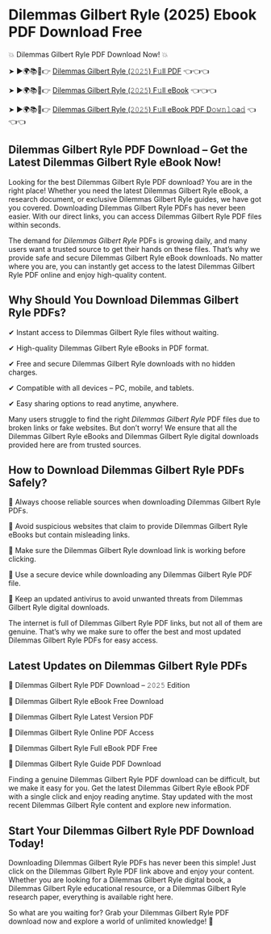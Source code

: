 # Dilemmas Gilbert Ryle (2025) Ebook PDF Download Free

💥 Dilemmas Gilbert Ryle PDF Download Now! 💥

➤ ►🌍📚📱👉 [Dilemmas Gilbert Ryle (𝟸𝟶𝟸𝟻) F𝚞ll PDF](https://getpdf.xyz/dilemmas-gilbert-ryle) 👈👈👈


➤ ►🌍📚📱👉 [Dilemmas Gilbert Ryle (𝟸𝟶𝟸𝟻) F𝚞ll eBook](https://getpdf.xyz/dilemmas-gilbert-ryle) 👈👈👈


➤ ►🌍📚📱👉 [Dilemmas Gilbert Ryle (𝟸𝟶𝟸𝟻) F𝚞ll eBook PDF D𝚘𝚠𝚗𝚕𝚘a𝚍](https://getpdf.xyz/dilemmas-gilbert-ryle) 👈👈👈


## Dilemmas Gilbert Ryle PDF Download – Get the Latest Dilemmas Gilbert Ryle eBook Now!

Looking for the best Dilemmas Gilbert Ryle PDF download? You are in the right place! Whether you need the latest Dilemmas Gilbert Ryle eBook, a research document, or exclusive Dilemmas Gilbert Ryle guides, we have got you covered. Downloading Dilemmas Gilbert Ryle PDFs has never been easier. With our direct links, you can access Dilemmas Gilbert Ryle PDF files within seconds.

The demand for *Dilemmas Gilbert Ryle* PDFs is growing daily, and many users want a trusted source to get their hands on these files. That’s why we provide safe and secure Dilemmas Gilbert Ryle eBook downloads. No matter where you are, you can instantly get access to the latest Dilemmas Gilbert Ryle PDF online and enjoy high-quality content.

## Why Should You Download Dilemmas Gilbert Ryle PDFs?

✔ Instant access to Dilemmas Gilbert Ryle files without waiting.

✔ High-quality Dilemmas Gilbert Ryle eBooks in PDF format.

✔ Free and secure Dilemmas Gilbert Ryle downloads with no hidden charges.

✔ Compatible with all devices – PC, mobile, and tablets.

✔ Easy sharing options to read anytime, anywhere.

Many users struggle to find the right *Dilemmas Gilbert Ryle* PDF files due to broken links or fake websites. But don’t worry! We ensure that all the Dilemmas Gilbert Ryle eBooks and Dilemmas Gilbert Ryle digital downloads provided here are from trusted sources.

## How to Download Dilemmas Gilbert Ryle PDFs Safely?

📌 Always choose reliable sources when downloading Dilemmas Gilbert Ryle PDFs.

📌 Avoid suspicious websites that claim to provide Dilemmas Gilbert Ryle eBooks but contain misleading links.

📌 Make sure the Dilemmas Gilbert Ryle download link is working before clicking.

📌 Use a secure device while downloading any Dilemmas Gilbert Ryle PDF file.

📌 Keep an updated antivirus to avoid unwanted threats from Dilemmas Gilbert Ryle digital downloads.

The internet is full of Dilemmas Gilbert Ryle PDF links, but not all of them are genuine. That’s why we make sure to offer the best and most updated Dilemmas Gilbert Ryle PDFs for easy access.

## Latest Updates on Dilemmas Gilbert Ryle PDFs

🔹 Dilemmas Gilbert Ryle PDF Download – 𝟸𝟶𝟸𝟻 Edition

🔹 Dilemmas Gilbert Ryle eBook Free Download

🔹 Dilemmas Gilbert Ryle Latest Version PDF

🔹 Dilemmas Gilbert Ryle Online PDF Access

🔹 Dilemmas Gilbert Ryle Full eBook PDF Free

🔹 Dilemmas Gilbert Ryle Guide PDF Download

Finding a genuine Dilemmas Gilbert Ryle PDF download can be difficult, but we make it easy for you. Get the latest Dilemmas Gilbert Ryle eBook PDF with a single click and enjoy reading anytime. Stay updated with the most recent Dilemmas Gilbert Ryle content and explore new information.

## Start Your Dilemmas Gilbert Ryle PDF Download Today!

Downloading Dilemmas Gilbert Ryle PDFs has never been this simple! Just click on the Dilemmas Gilbert Ryle PDF link above and enjoy your content. Whether you are looking for a Dilemmas Gilbert Ryle digital book, a Dilemmas Gilbert Ryle educational resource, or a Dilemmas Gilbert Ryle research paper, everything is available right here.

So what are you waiting for? Grab your Dilemmas Gilbert Ryle PDF download now and explore a world of unlimited knowledge! 🚀